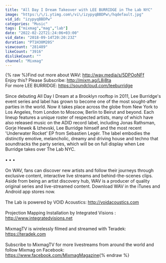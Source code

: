 ```yaml
---
title: "All Day I Dream Takeover with LEE BURRIDGE in The Lab NYC"
image: "https:\/\/i.ytimg.com\/vi\/izypyqBBDPw\/hqdefault.jpg"
vid_id: "izypyqBBDPw"
categories: "Music"
tags: ["mixmag","mag","lab"]
date: "2022-02-22T21:24:06+03:00"
vid_date: "2018-09-14T20:20:23Z"
duration: "PT1H30M20S"
viewcount: "281489"
likeCount: "3916"
dislikeCount: ""
channel: "Mixmag"
---
```

{% raw %}Find out more about WAV: <a rel="nofollow" target="blank" href="http://wav.media/s/5DPOoNFf">http://wav.media/s/5DPOoNFf</a><br />Enjoy this? Please Subscribe: <a rel="nofollow" target="blank" href="http://mixm.ag/L8j8ta">http://mixm.ag/L8j8ta</a><br />For more LEE BURRIDGE: <a rel="nofollow" target="blank" href="https://soundcloud.com/leeburridge">https://soundcloud.com/leeburridge</a><br /><br />Since debuting All Day I Dream at a Brooklyn rooftop in 2011, Lee Burridge's event series and label has grown to become one of the most sought-after parties in the world. Now it takes place across the globe from New York to Los Angeles, from London to Moscow, Berlin to Beirut and beyond. Each lineup features a unique roster of respected artists, many of which have also released music on the ADID record label, including Jonas Rathsman, Gorje Hewek &amp; Izhevski, Lee Burridge himself and the most recent 'Underwater Rocket' EP from Sebastien Legér. The label embodies the distinctly emotive, melancholic, dreamy and driving house and techno that soundtracks the party series, which will be on full display when Lee Burridge takes over The Lab NYC.<br /><br />• • • <br /><br />On WAV, fans can discover new artists and follow their journeys through exclusive content, interactive live streams and behind-the-scenes clips. Aside from being an artist discovery hub, WAV is a producer of quality original series and live-streamed content. Download WAV in the iTunes and Android app stores now.<br /><br />The Lab is powered by VOID Acoustics: <a rel="nofollow" target="blank" href="http://voidacoustics.com">http://voidacoustics.com</a><br /><br />Projection Mapping Installation by Integrated Visions : <a rel="nofollow" target="blank" href="http://www.integratedvisions.net">http://www.integratedvisions.net</a><br /><br />MixmagTV is wirelessly filmed and streamed with Teradek: <a rel="nofollow" target="blank" href="https://teradek.com">https://teradek.com</a><br /><br />Subscribe to MixmagTV for more livestreams from around the world and follow Mixmag on Facebook: <a rel="nofollow" target="blank" href="https://www.facebook.com/MixmagMagazine">https://www.facebook.com/MixmagMagazine</a>{% endraw %}
